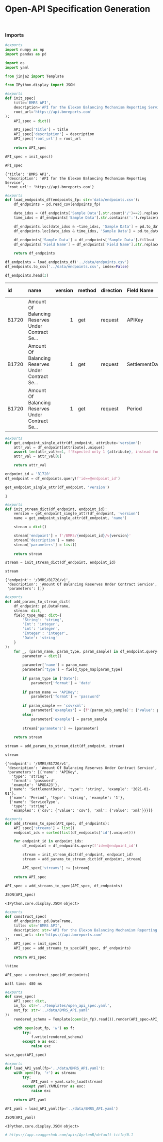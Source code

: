 # Open-API Specification Generation



<br>

### Imports

```python
#exports
import numpy as np
import pandas as pd

import os
import yaml

from jinja2 import Template
```

```python
from IPython.display import JSON
```

```python
#exports
def init_spec(
    title='BMRS API',
    description='API for the Elexon Balancing Mechanism Reporting Service',
    root_url='https://api.bmreports.com'
):
    API_spec = dict()

    API_spec['title'] = title
    API_spec['description'] = description
    API_spec['root_url'] = root_url
    
    return API_spec
```

```python
API_spec = init_spec()

API_spec
```




    {'title': 'BMRS API',
     'description': 'API for the Elexon Balancing Mechanism Reporting Service',
     'root_url': 'https://api.bmreports.com'}



```python
#exports
def load_endpoints_df(endpoints_fp: str='data/endpoints.csv'):
    df_endpoints = pd.read_csv(endpoints_fp)

    date_idxs = (df_endpoints['Sample Data'].str.count('/')==2).replace(np.nan, False)
    time_idxs = df_endpoints['Sample Data'].str.contains(':').replace(np.nan, False)

    df_endpoints.loc[date_idxs & ~time_idxs, 'Sample Data'] = pd.to_datetime(df_endpoints.loc[date_idxs & ~time_idxs, 'Sample Data']).dt.strftime('%Y-%m-%d')
    df_endpoints.loc[date_idxs & time_idxs, 'Sample Data'] = pd.to_datetime(df_endpoints.loc[date_idxs & time_idxs, 'Sample Data']).dt.strftime('%Y-%m-%d %H:%M:%S')

    df_endpoints['Sample Data'] = df_endpoints['Sample Data'].fillna('')
    df_endpoints['Field Name'] = df_endpoints['Field Name'].str.replace(' ', '')
    
    return df_endpoints
```

```python
df_endpoints = load_endpoints_df('../data/endpoints.csv')
df_endpoints.to_csv('../data/endpoints.csv', index=False)

df_endpoints.head(3)
```




| id    | name                                              |   version | method   | direction   | Field Name     | Field Type   |   Remarks | Mandatory   | Format     | Sample Data   |
|:------|:--------------------------------------------------|----------:|:---------|:------------|:---------------|:-------------|----------:|:------------|:-----------|:--------------|
| B1720 | Amount Of Balancing Reserves Under Contract Se... |         1 | get      | request     | APIKey         | String       |       nan | Yes         | nan        | AP8DA23       |
| B1720 | Amount Of Balancing Reserves Under Contract Se... |         1 | get      | request     | SettlementDate | String       |       nan | Yes         | YYYY-MM-DD | 2021-01-01    |
| B1720 | Amount Of Balancing Reserves Under Contract Se... |         1 | get      | request     | Period         | String       |       nan | Yes         | */1-50     | 1             |</div>



```python
#exports
def get_endpoint_single_attr(df_endpoint, attribute='version'):
    attr_val = df_endpoint[attribute].unique()
    assert len(attr_val)==1, f'Expected only 1 {attribute}, instead found {len(attr_val)}'
    attr_val = attr_val[0]

    return attr_val
```

```python
endpoint_id = 'B1720'
df_endpoint = df_endpoints.query(f'id==@endpoint_id')

get_endpoint_single_attr(df_endpoint, 'version')
```




    1



```python
#exports
def init_stream_dict(df_endpoint, endpoint_id):
    version = get_endpoint_single_attr(df_endpoint, 'version')
    name = get_endpoint_single_attr(df_endpoint, 'name')

    stream = dict()

    stream['endpoint'] = f'/BMRS/{endpoint_id}/v{version}'
    stream['description'] = name
    stream['parameters'] = list()
    
    return stream
```

```python
stream = init_stream_dict(df_endpoint, endpoint_id)

stream
```




    {'endpoint': '/BMRS/B1720/v1',
     'description': 'Amount Of Balancing Reserves Under Contract Service',
     'parameters': []}



```python
#exports
def add_params_to_stream_dict(
    df_endpoint: pd.DataFrame, 
    stream: dict,
    field_type_map: dict={
        'String': 'string',
        'Int': 'integer',
        'int': 'integer',
        'Integer': 'integer',
        'Date': 'string'
    }
):
    for _, (param_name, param_type, param_sample) in df_endpoint.query('direction=="request"')[['Field Name', 'Field Type', 'Sample Data']].iterrows():               
        parameter = dict()
        
        parameter['name'] = param_name
        parameter['type'] = field_type_map[param_type]
        
        if param_type in ['Date']:
            parameter['format'] = 'date'
        
        if param_name == 'APIKey':
            parameter['format'] = 'password'
        
        if param_sample == 'csv/xml':
            parameter['examples'] = {f'{param_sub_sample}': {'value': param_sub_sample} for param_sub_sample in param_sample.split('/')}
        else:
            parameter['example'] = param_sample
        
        stream['parameters'] += [parameter]
        
    return stream
```

```python
stream = add_params_to_stream_dict(df_endpoint, stream)

stream
```




    {'endpoint': '/BMRS/B1720/v1',
     'description': 'Amount Of Balancing Reserves Under Contract Service',
     'parameters': [{'name': 'APIKey',
       'type': 'string',
       'format': 'password',
       'example': 'AP8DA23'},
      {'name': 'SettlementDate', 'type': 'string', 'example': '2021-01-01'},
      {'name': 'Period', 'type': 'string', 'example': '1'},
      {'name': 'ServiceType',
       'type': 'string',
       'examples': {'csv': {'value': 'csv'}, 'xml': {'value': 'xml'}}}]}



```python
#exports
def add_streams_to_spec(API_spec, df_endpoints):
    API_spec['streams'] = list()
    endpoint_ids = sorted(list(df_endpoints['id'].unique()))

    for endpoint_id in endpoint_ids:
        df_endpoint = df_endpoints.query(f'id==@endpoint_id')

        stream = init_stream_dict(df_endpoint, endpoint_id)
        stream = add_params_to_stream_dict(df_endpoint, stream)

        API_spec['streams'] += [stream]
        
    return API_spec
```

```python
API_spec = add_streams_to_spec(API_spec, df_endpoints)
        
JSON(API_spec)
```




    <IPython.core.display.JSON object>



```python
#exports
def construct_spec(
    df_endpoints: pd.DataFrame,
    title: str='BMRS API',
    description: str='API for the Elexon Balancing Mechanism Reporting Service',
    root_url: str='https://api.bmreports.com'
):
    API_spec = init_spec()
    API_spec = add_streams_to_spec(API_spec, df_endpoints)
    
    return API_spec
```

```python
%%time

API_spec = construct_spec(df_endpoints)
```

    Wall time: 480 ms
    

```python
#exports
def save_spec(
    API_spec: dict,
    in_fp: str='../templates/open_api_spec.yaml',
    out_fp: str='../data/BMRS_API.yaml'
):
    rendered_schema = Template(open(in_fp).read()).render(API_spec=API_spec)

    with open(out_fp, 'w') as f:
        try:
            f.write(rendered_schema)
        except e as exc:
            raise exc
```

```python
save_spec(API_spec)
```

```python
#exports
def load_API_yaml(fp='../data/BMRS_API.yaml'):
    with open(fp, 'r') as stream:
        try:
            API_yaml = yaml.safe_load(stream)
        except yaml.YAMLError as exc:
            raise exc
            
    return API_yaml
```

```python
API_yaml = load_API_yaml(fp='../data/BMRS_API.yaml')

JSON(API_yaml)
```




    <IPython.core.display.JSON object>



```python
# https://app.swaggerhub.com/apis/AyrtonB/default-title/0.1
```
